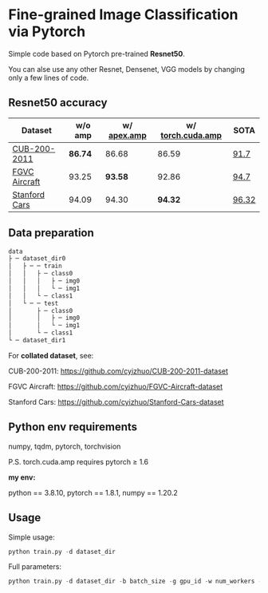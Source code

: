 # Fine-grained Image Classification via Pytorch

Simple code based on Pytorch pre-trained **Resnet50**.

You can alse use any other Resnet, Densenet, VGG models by changing only a few lines of code.




## Resnet50 accuracy

| Dataset                                                      | w/o amp   | w/ [apex.amp](https://github.com/NVIDIA/apex) | w/ [torch.cuda.amp](https://pytorch.org/docs/stable/notes/amp_examples.html) | SOTA                                                         |
| ------------------------------------------------------------ | --------- | --------------------------------------------- | ------------------------------------------------------------ | ------------------------------------------------------------ |
| [CUB-200-2011](https://github.com/cyizhuo/CUB-200-2011-dataset) | **86.74** | 86.68                                         | 86.59                                                        | [91.7](https://paperswithcode.com/sota/fine-grained-image-classification-on-cub-200) |
| [FGVC Aircraft](https://github.com/cyizhuo/FGVC-Aircraft-dataset) | 93.25     | **93.58**                                     | 92.86                                                        | [94.7](https://paperswithcode.com/sota/fine-grained-image-classification-on-fgvc) |
| [Stanford Cars](https://github.com/cyizhuo/Stanford-Cars-dataset) | 94.09     | 94.30                                         | **94.32**                                                    | [96.32](https://paperswithcode.com/sota/fine-grained-image-classification-on-stanford) |




## Data preparation
```python
data
├ ─ dataset_dir0
│	├ ─ ─ train
│	│	├ ─ class0
│	│	│	├ ─ img0
│	│	│	└ ─ img1
│	│	└ ─ class1
│	└ ─ ─ test
│		├ ─ class0
│		│	├ ─ img0
│		│	└ ─ img1
│		└ ─ class1
└ ─ dataset_dir1
```

For **collated dataset**, see:

CUB-200-2011: https://github.com/cyizhuo/CUB-200-2011-dataset

FGVC Aircraft: https://github.com/cyizhuo/FGVC-Aircraft-dataset

Stanford Cars: https://github.com/cyizhuo/Stanford-Cars-dataset




## Python env requirements

numpy, tqdm, pytorch, torchvision

P.S. torch.cuda.amp requires pytorch ≥ 1.6

**my env:**

python == 3.8.10, pytorch == 1.8.1, numpy == 1.20.2





## Usage

Simple usage:
```python
python train.py -d dataset_dir
```



Full parameters:

```python
python train.py -d dataset_dir -b batch_size -g gpu_id -w num_workers -s seed -a amp -n note
```

